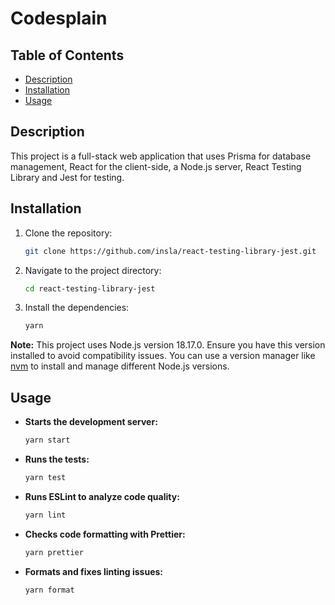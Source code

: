 # Сodesplain

## Table of Contents

- [Description](#description)
- [Installation](#installation)
- [Usage](#usage)

## Description

This project is a full-stack web application that uses Prisma for database management, React for the client-side, a Node.js server, React Testing Library and Jest for testing.

## Installation

1. Clone the repository:
    ```sh
    git clone https://github.com/insla/react-testing-library-jest.git
    ```
2. Navigate to the project directory:
    ```sh
    cd react-testing-library-jest
    ```
3. Install the dependencies:
    ```sh
    yarn
    ```

**Note:** This project uses Node.js version 18.17.0. Ensure you have this version installed to avoid compatibility issues. You can use a version manager like [nvm](https://github.com/nvm-sh/nvm) to install and manage different Node.js versions.

## Usage

- **Starts the development server:**
    ```sh
    yarn start
    ```

- **Runs the tests:**
    ```sh
    yarn test
    ```

- **Runs ESLint to analyze code quality:**
    ```sh
    yarn lint
    ```

- **Checks code formatting with Prettier:**
    ```sh
    yarn prettier
    ```

- **Formats and fixes linting issues:**
    ```sh
    yarn format
    ```
